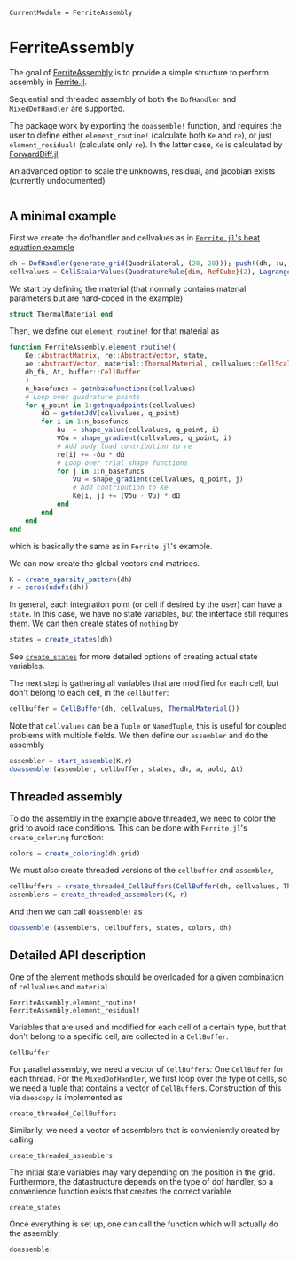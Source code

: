 ```@meta
CurrentModule = FerriteAssembly
```

# FerriteAssembly

The goal of [FerriteAssembly](https://github.com/KnutAM/FerriteAssembly.jl) 
is to provide a simple structure to perform assembly in 
[Ferrite.jl](https://github.com/Ferrite-FEM/Ferrite.jl/).

Sequential and threaded assembly of both the `DofHandler` and `MixedDofHandler` are supported.

The package work by exporting the `doassemble!` function, and requires the 
user to define either `element_routine!` (calculate both `Ke` and `re`),
or just `element_residual!` (calculate only `re`). 
In the latter case, `Ke` is calculated by 
[ForwardDiff.jl](https://github.com/JuliaDiff/ForwardDiff.jl)

An advanced option to scale the unknowns, residual, and jacobian exists 
(currently undocumented)

```@contents
```

## A minimal example
First we create the dofhandler and cellvalues as in 
[`Ferrite.jl`'s heat equation example](https://ferrite-fem.github.io/Ferrite.jl/stable/examples/heat_equation/)
```julia
dh = DofHandler(generate_grid(Quadrilateral, (20, 20))); push!(dh, :u, 1); close!(dh);
cellvalues = CellScalarValues(QuadratureRule{dim, RefCube}(2), Lagrange{dim, RefCube, 1}());
```
We start by defining the material 
(that normally contains material parameters but are hard-coded in the example)
```julia
struct ThermalMaterial end
```
Then, we define our `element_routine!` for that material as
```julia
function FerriteAssembly.element_routine!(
    Ke::AbstractMatrix, re::AbstractVector, state, 
    ae::AbstractVector, material::ThermalMaterial, cellvalues::CellScalarValues, 
    dh_fh, Δt, buffer::CellBuffer
    )
    n_basefuncs = getnbasefunctions(cellvalues)
    # Loop over quadrature points
    for q_point in 1:getnquadpoints(cellvalues)
        dΩ = getdetJdV(cellvalues, q_point)
        for i in 1:n_basefuncs
            δu  = shape_value(cellvalues, q_point, i)
            ∇δu = shape_gradient(cellvalues, q_point, i)
            # Add body load contribution to re
            re[i] += -δu * dΩ
            # Loop over trial shape functions
            for j in 1:n_basefuncs
                ∇u = shape_gradient(cellvalues, q_point, j)
                # Add contribution to Ke
                Ke[i, j] += (∇δu ⋅ ∇u) * dΩ
            end
        end
    end
end
```
which is basically the same as in `Ferrite.jl`'s example. 

We can now create the global vectors and matrices.
```julia
K = create_sparsity_pattern(dh)
r = zeros(ndofs(dh))
```
In general, each integration point (or cell if desired by the user) can have a `state`.
In this case, we have no state variables, but the interface still requires them.
We can then create states of `nothing` by 
```julia
states = create_states(dh)
```
See [`create_states`](@ref) for more detailed options of creating actual state variables. 

The next step is gathering all variables that are modified for each cell, 
but don't belong to each cell, in the `cellbuffer`:
```julia
cellbuffer = CellBuffer(dh, cellvalues, ThermalMaterial())
```
Note that `cellvalues` can be a `Tuple` or `NamedTuple`, this is useful for coupled 
problems with multiple fields. 
We then define our `assembler` and do the assembly
```julia
assembler = start_assemble(K,r)
doassemble!(assembler, cellbuffer, states, dh, a, aold, Δt)
```

## Threaded assembly
To do the assembly in the example above threaded, 
we need to color the grid to avoid race conditions.
This can be done with `Ferrite.jl`'s `create_coloring` function:
```julia
colors = create_coloring(dh.grid)
```
We must also create threaded versions of the `cellbuffer` and `assembler`,
```julia
cellbuffers = create_threaded_CellBuffers(CellBuffer(dh, cellvalues, ThermalMaterial()))
assemblers = create_threaded_assemblers(K, r)
```

And then we can call `doassemble!` as
```julia
doassemble!(assemblers, cellbuffers, states, colors, dh)
```

## Detailed API description
One of the element methods should be overloaded for a given combination of `cellvalues`
and `material`.
```@docs
FerriteAssembly.element_routine!
FerriteAssembly.element_residual!
```

Variables that are used and modified for each cell of a certain type, 
but that don't belong to a specific cell, are collected in a `CellBuffer`.
```@docs
CellBuffer
```

For parallel assembly, we need a vector of `CellBuffer`s: 
One `CellBuffer` for each thread.
For the `MixedDofHandler`, we first loop over the type of cells,
so we need a tuple that contains a vector of `CellBuffer`s. 
Construction of this via `deepcopy` is implemented as 
```@docs
create_threaded_CellBuffers
```

Similarily, we need a vector of assemblers that is convieniently 
created by calling 
```@docs
create_threaded_assemblers
```

The initial state variables may vary depending on the position in the grid.
Furthermore, the datastructure depends on the type of dof handler, so
a convenience function exists that creates the correct variable
```@docs
create_states
```

Once everything is set up, one can call the function which will actually 
do the assembly:
```@docs
doassemble!
```
